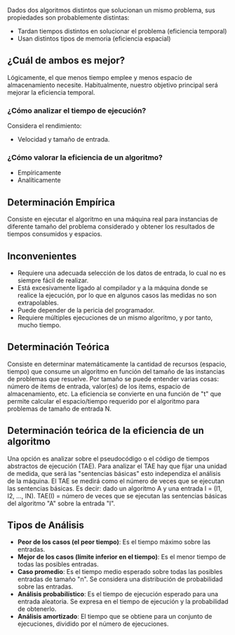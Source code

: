 Dados dos algoritmos distintos que solucionan un mismo problema, sus propiedades son probablemente distintas:
- Tardan tiempos distintos en solucionar el problema (eficiencia temporal)
- Usan distintos tipos de memoria (eficiencia espacial)

## ¿Cuál de ambos es mejor?
Lógicamente, el que menos tiempo emplee y menos espacio de almacenamiento necesite.
Habitualmente, nuestro objetivo principal será mejorar la eficiencia temporal.

### ¿Cómo analizar el tiempo de ejecución?
Considera el rendimiento:
- Velocidad y tamaño de entrada.
### ¿Cómo valorar la eficiencia de un algoritmo?
- Empíricamente
- Analíticamente

## Determinación Empírica
Consiste en ejecutar el algoritmo en una máquina real para instancias de diferente tamaño del problema considerado y obtener los resultados de tiempos consumidos y espacios.

## Inconvenientes
- Requiere una adecuada selección de los datos de entrada, lo cual no es siempre fácil de realizar.
- Está excesivamente ligado al compilador y a la máquina donde se realice la ejecución, por lo que en algunos casos las medidas no son extrapolables.
- Puede depender de la pericia del programador.
- Requiere múltiples ejecuciones de un mismo algoritmo, y por tanto, mucho tiempo.

## Determinación Teórica
Consiste en determinar matemáticamente la cantidad de recursos (espacio, tiempo) que consume un algoritmo en función del tamaño de las instancias de problemas que resuelve.
Por tamaño se puede entender varias cosas: número de ítems de entrada, valor(es) de los ítems, espacio de almacenamiento, etc.
La eficiencia se convierte en una función de "t" que permite calcular el espacio/tiempo requerido por el algoritmo para problemas de tamaño de entrada N.

## Determinación teórica de la eficiencia de un algoritmo
Una opción es analizar sobre el pseudocódigo o el código de tiempos abstractos de ejecución (TAE).
Para analizar el TAE hay que fijar una unidad de medida, que será las "sentencias básicas" esto independiza el análisis de la máquina.
El TAE se medirá como el número de veces que se ejecutan las sentencias básicas.
Es decir: dado un algoritmo A y una entrada I = (I1, I2, ..., IN).
TAE(I) = número de veces que se ejecutan las sentencias básicas del algoritmo "A" sobre la entrada "I".

## Tipos de Análisis
- **Peor de los casos (el peor tiempo)**: Es el tiempo máximo sobre las entradas.
- **Mejor de los casos (límite inferior en el tiempo)**: Es el menor tiempo de todas las posibles entradas.
- **Caso promedio**: Es el tiempo medio esperado sobre todas las posibles entradas de tamaño "n". Se considera una distribución de probabilidad sobre las entradas.
- **Análisis probabilístico**: Es el tiempo de ejecución esperado para una entrada aleatoria. Se expresa en el tiempo de ejecución y la probabilidad de obtenerlo.
- **Análisis amortizado**: El tiempo que se obtiene para un conjunto de ejecuciones, dividido por el número de ejecuciones.
